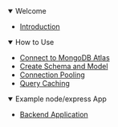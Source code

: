 <details style="margin-left: 20px" open>
<summary>Welcome</summary>

- [Introduction](./home.md)

</details>

<details  open  style="margin-left: 20px">
<summary>How to Use</summary>

- [Connect to MongoDB Atlas](./guide/connection.md)
- [Create Schema and Model](./guide/schema.md)
- [Connection Pooling](./guide/connection-pool.md)
- [Query Caching](./guide/queryCaching.md)

</details>

<details open style="margin-left: 20px">
<summary>Example node/express App</summary>

- [Backend Application](./guide/typescript.md)

</details>
